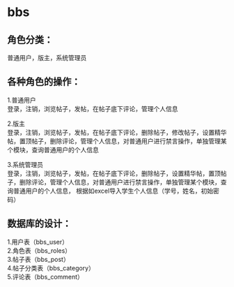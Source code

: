 # bbs
## 角色分类：<br>
普通用户，版主，系统管理员<br>

## 各种角色的操作：
1.普通用户<br>
登录，注销，浏览帖子，发帖，在帖子底下评论，管理个人信息<br>

2.版主<br>
登录，注销，浏览帖子，发帖，在帖子底下评论，删除帖子，修改帖子，设置精华帖，置顶帖子，删除评论，管理个人信息，对普通用户进行禁言操作，单独管理某个模块，查询普通用户的个人信息<br>

3.系统管理员<br>
登录，注销，浏览帖子，发帖，在帖子底下评论，删除帖子，设置精华帖，置顶帖子，删除评论，管理个人信息，对普通用户进行禁言操作，单独管理某个模块，查询普通用户的个人信息， 根据如excel导入学生个人信息（学号，姓名，初始密码）<br>

## 数据库的设计：
1.用户表（bbs_user）<br>
2.角色表（bbs_roles）<br>
3.帖子表（bbs_post）<br>
4.帖子分类表（bbs_category）<br>
5.评论表（bbs_comment）<br>
